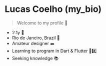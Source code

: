 # Lucas Coelho (my_bio)
> Welcome to my profile 🌟

- 2.1y 🔞
- Rio de Janeiro, Brazil 📍
- Amateur designer ✒️
- Learning to program in Dart & Flutter 👾#️⃣
- Seeking knowledge 📚

